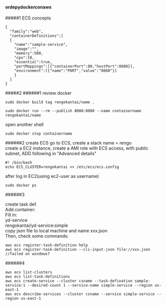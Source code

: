 #### ordepydockerconaws

#####1 ECS concepts
```
{
  "family":"web",
  "containerDefinitions":[
  {
    "name":"sample-service",
    "image":"",
    "memory":500,
    "cpu":10,
    "essential":true,
    "portMappings":[{"containerPort":80,"hostPort":8080}],
    "environment":[{"name":"PORT","value":"8080"}]
    }
  ]
}
```
#####2
######1 review docker
```
sudo docker build tag rengokantai/name .
```
```
sudo docker run --rm --publish 8080:8080 --name containername rengokantai/name
```
open another shell
```
sudo docker stop containername
```
######2 create ECS
go to ECS, create a stack name = rengo  
create a EC2 instance, create a AMI role with ECS access, with public subnet, ADD following in "Advanced details"
```
#! /bin/bash
echo ECS_CLUSTER=rengokantai >> /etc/ecs/ecs.config
```
after log in EC2(using ec2-user as username)
```
sudo docker ps
```
######3

create task def.  
Add container:  
Fill in:  
yd-service  
rengokantai/yd-service:simple  
copy json file to local machine and name xxx.json  
Then, check some commands:
```
aws ecs register-task-definition help
aws ecs register-task-definition --cli-input-json file://xxx.json   //failed on windows7
```
######4
```
aws ecs list-clusters
aws ecs list-task-definitions
aws ecs create-service --cluster csname --task-defination sample-service:1 --desired-count 1 --service-name simple-service --region us-east-1
aws ecs describe-services --cluster csname --service simple-service --region us-east-1
```

